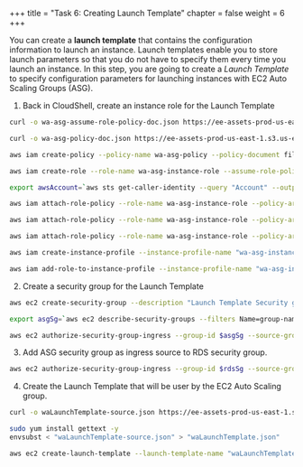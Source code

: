 +++ 
title = "Task 6: Creating Launch Template"
chapter = false 
weight = 6
+++

You can create a **launch template** that contains the configuration information to launch an instance. Launch templates enable you to store launch parameters so that you do not have to specify them every time you launch an instance.  In this step, you are going to create a *Launch Template* to specify configuration parameters for launching instances with EC2 Auto Scaling Groups (ASG).

1. Back in CloudShell, create an instance role for the Launch Template

```sh
curl -o wa-asg-assume-role-policy-doc.json https://ee-assets-prod-us-east-1.s3.us-east-1.amazonaws.com/modules/6cfbb89d4a74400082ad348b4ec61df1/v1/wa-asg-assume-role-policy-doc.json

curl -o wa-asg-policy-doc.json https://ee-assets-prod-us-east-1.s3.us-east-1.amazonaws.com/modules/6cfbb89d4a74400082ad348b4ec61df1/v1/wa-asg-policy-doc.json

aws iam create-policy --policy-name wa-asg-policy --policy-document file://wa-asg-policy-doc.json

aws iam create-role --role-name wa-asg-instance-role --assume-role-policy-document file://wa-asg-assume-role-policy-doc.json

export awsAccount=`aws sts get-caller-identity --query "Account" --output text`

aws iam attach-role-policy --role-name wa-asg-instance-role --policy-arn arn:aws:iam::$awsAccount:policy/wa-asg-policy

aws iam attach-role-policy --role-name wa-asg-instance-role --policy-arn arn:aws:iam::aws:policy/AmazonSSMManagedInstanceCore

aws iam attach-role-policy --role-name wa-asg-instance-role --policy-arn arn:aws:iam::aws:policy/CloudWatchAgentServerPolicy

aws iam create-instance-profile --instance-profile-name "wa-asg-instance-profile"

aws iam add-role-to-instance-profile --instance-profile-name "wa-asg-instance-profile" --role-name "wa-asg-instance-role"
```

2. Create a security group for the Launch Template

```sh
aws ec2 create-security-group --description "Launch Template Security group" --group-name "wa-asg-sg" --vpc-id $VPC

export asgSg=`aws ec2 describe-security-groups --filters Name=group-name,Values=wa-asg-sg --query 'SecurityGroups[*].GroupId' --output text --region us-west-2` && echo asgSg=$asgSg >> ~/.bashrc

aws ec2 authorize-security-group-ingress --group-id $asgSg --source-group $albSg --protocol "tcp" --port "80"
```

3. Add ASG security group as ingress source to RDS security group.

```sh
aws ec2 authorize-security-group-ingress --group-id $rdsSg --source-group $asgSg --protocol "tcp" --port "3306"
```

4. Create the Launch Template that will be user by the EC2 Auto Scaling group.

```sh
curl -o waLaunchTemplate-source.json https://ee-assets-prod-us-east-1.s3.us-east-1.amazonaws.com/modules/6cfbb89d4a74400082ad348b4ec61df1/v1/waLaunchTemplate-source.json

sudo yum install gettext -y
envsubst < "waLaunchTemplate-source.json" > "waLaunchTemplate.json"

aws ec2 create-launch-template --launch-template-name "waLaunchTemplate" --launch-template-data file://waLaunchTemplate.json
```
